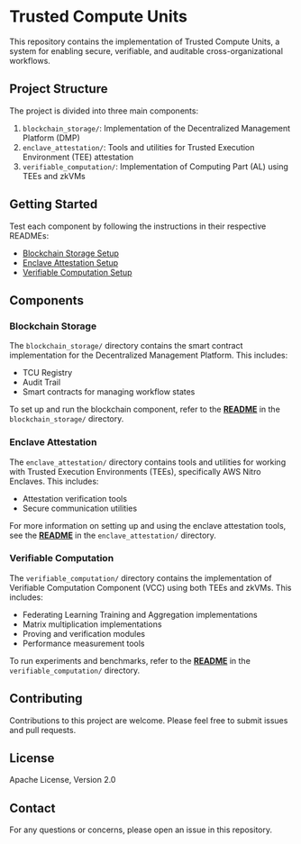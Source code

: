 # Trusted Compute Units

This repository contains the implementation of Trusted Compute Units, a system for enabling secure, verifiable, and auditable cross-organizational workflows.

## Project Structure

The project is divided into three main components:

1. `blockchain_storage/`: Implementation of the Decentralized Management Platform (DMP)
2. `enclave_attestation/`: Tools and utilities for Trusted Execution Environment (TEE) attestation
3. `verifiable_computation/`: Implementation of Computing Part (AL) using TEEs and zkVMs

## Getting Started

Test each component by following the instructions in their respective READMEs:
- [Blockchain Storage Setup](./blockchain_storage/README.md)
- [Enclave Attestation Setup](./enclave_attestation/README.md)
- [Verifiable Computation Setup](./verifiable_computation/README.md)

## Components

### Blockchain Storage

The `blockchain_storage/` directory contains the smart contract implementation for the Decentralized Management Platform. This includes:

- TCU Registry
- Audit Trail
- Smart contracts for managing workflow states

To set up and run the blockchain component, refer to the [**README**](./blockchain_storage/README.md) in the `blockchain_storage/` directory.

### Enclave Attestation

The `enclave_attestation/` directory contains tools and utilities for working with Trusted Execution Environments (TEEs), specifically AWS Nitro Enclaves. This includes:

- Attestation verification tools
- Secure communication utilities

For more information on setting up and using the enclave attestation tools, see the [**README**](./enclave_attestation/README.md) in the `enclave_attestation/` directory.

### Verifiable Computation

The `verifiable_computation/` directory contains the implementation of Verifiable Computation Component (VCC) using both TEEs and zkVMs. This includes:

- Federating Learning Training and Aggregation implementations
- Matrix multiplication implementations
- Proving and verification modules
- Performance measurement tools

To run experiments and benchmarks, refer to the  [**README**](./verifiable_computation/README.md) in the `verifiable_computation/` directory.




## Contributing

Contributions to this project are welcome. Please feel free to submit issues and pull requests.

## License

Apache License, Version 2.0

## Contact

For any questions or concerns, please open an issue in this repository.